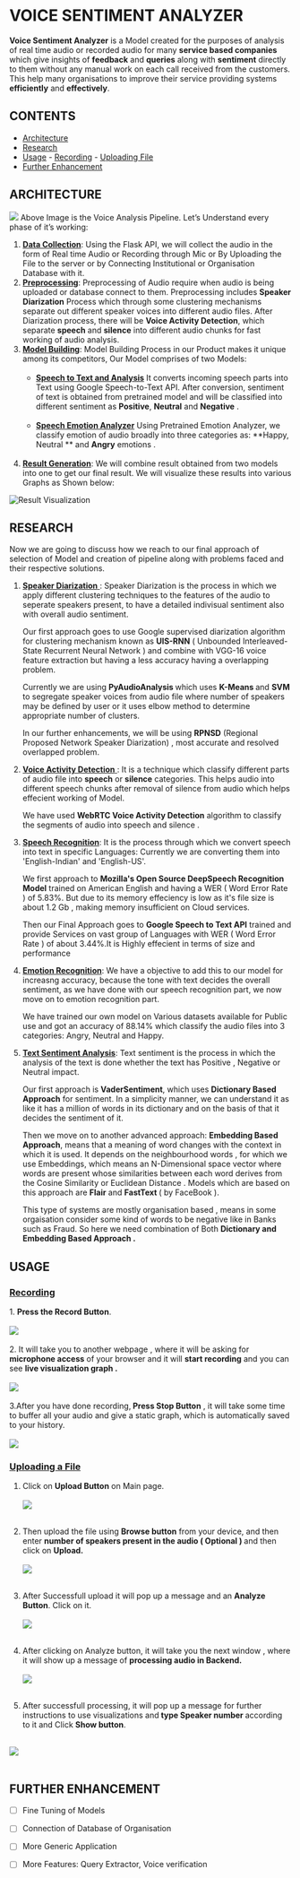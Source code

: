 # VOICE SENTIMENT ANALYZER
**Voice Sentiment Analyzer** is a Model created for the purposes of analysis of real time audio or recorded audio for many **service based companies** which give insights of **feedback** and **queries** along with **sentiment** directly to them without any manual work on each call received from the customers. This help many organisations to improve their service providing systems **efficiently** and **effectively**.
## CONTENTS

- <a href="#architecture">Architecture</a>
 - <a href="#research">Research</a>
 - <a href="#usage">Usage</a>
		 - <a href="#recording">Recording</a>
		  - <a href="#uploading">Uploading File</a>
- <a href="#furtherenhancement">Further Enhancement</a>

 <h2 id="architecture">ARCHITECTURE</h2>
 <img src='https://drive.google.com/uc?export=view&amp;id=1aR7EUXVlIHbIAfd-8C9mBJfS536DrYAs'>
Above Image is the Voice Analysis Pipeline. Let’s Understand every phase of it’s working:

1. <u>**Data Collection**</u>: Using the Flask API, we will collect the audio in the form of Real time Audio or Recording through Mic or By Uploading the File to the server or by Connecting Institutional or Organisation Database with it.<br></li>
2. <u>**Preprocessing**</u>: Preprocessing of Audio require when audio is being uploaded or database connect to them. Preprocessing includes  **Speaker Diarization** Process which through some clustering mechanisms separate out different speaker voices into different audio files. After Diarization process, there will be **Voice Activity Detection**, which separate **speech** and **silence**  into different audio chunks for fast working of audio analysis.<br>
3. <u>**Model Building**</u>: Model Building Process in our Product makes it unique among its competitors, Our Model comprises of two Models:<br><br>
	 - <u>**Speech to Text and Analysis**</u>
 It converts incoming speech parts into Text using Google Speech-to-Text API. After conversion, sentiment of text is obtained from pretrained model and will be classified into different sentiment as **Positive**, **Neutral** and **Negative** .<br><br>
	- <u>**Speech Emotion Analyzer**</u>
Using Pretrained Emotion Analyzer, we classify emotion of audio broadly into three categories as: **Happy, Neutral ** and <strong>Angry</strong> emotions .<br><br>
4. <u>**Result Generation**</u>: We will combine result obtained from two models into one to get our final result. We will visualize these results into various Graphs as Shown below:<br>
<img src="https://drive.google.com/uc?export=view&amp;id=1RJ8DUuE_JDRov05Q37k0HvlgyxoHCo37" alt="Result Visualization">

<h2 id="research">RESEARCH</h2>
Now we are going to discuss how we reach to our final approach of selection of Model and creation of pipeline along with problems faced and their respective solutions.

1. <u> **Speaker Diarization** </u>: Speaker Diarization is the process in which we apply different clustering techniques to the features of the audio to seperate speakers present, to have a detailed indivisual sentiment also with overall audio sentiment.
	<p> Our first approach goes to use Google supervised diarization algorithm for clustering mechanism known as <b>UIS-RNN</b> ( Unbounded Interleaved-State Recurrent Neural Network ) and combine with VGG-16 voice feature extraction but having a less accuracy having a overlapping problem. </p>
	<p> Currently we are using  <b>PyAudioAnalysis </b> which uses <b>K-Means </b> and <b> SVM</b> to segregate speaker voices from audio file where number of  speakers may be defined by user or it uses elbow method to determine appropriate number of clusters.</p>
	<p>In our further enhancements, we  will be using <b>RPNSD</b> (Regional Proposed Network Speaker Diarization) , most accurate and resolved overlapped problem.</p>

2. <u>**Voice Activity Detection** </u>: It is a technique which classify different parts of audio file into **speech** or **silence** categories. This helps audio into different speech chunks after removal of silence from audio which helps effecient working of Model.
		<p> We  have used **WebRTC Voice Activity Detection** algorithm  to classify the segments of audio into speech and silence .</p>

3. <u>**Speech Recognition**</u>: It is the process through which we convert speech into text in specific Languages: Currently we are converting them into 'English-Indian' and 'English-US'.

	<p>We first approach to <b>Mozilla's Open Source DeepSpeech Recognition Model</b> trained on American English and having a WER ( Word Error Rate ) of 5.83%. But due to its memory effeciency is low as it's file size is about 1.2 Gb , making memory insufficient on Cloud services.</p>
	<p> Then our Final Approach goes to <b>Google Speech to Text API</b> trained and provide Services on vast group of Languages with WER ( Word Error Rate ) of about 3.44%.It is Highly effecient in terms of size and performance</p>

4. <u><b>Emotion Recognition</b></u>: We have a objective to add this to our model for increasng accuracy, because the tone with text decides the overall sentiment, as we have done with our speech recognition part, we now move on to emotion recognition part. 

	<p> We have trained our own model on Various datasets available for Public use and got an accuracy of 88.14% which classify the audio files into 3 categories: Angry, Neutral and Happy.

5. <u>**Text Sentiment Analysis**</u>: Text sentiment is the process in which the analysis of the text is done whether the text has Positive , Negative or Neutral impact.

	<p>Our first approach is <b>VaderSentiment</b>, which uses <b>Dictionary Based Approach</b> for sentiment. In a simplicity manner, we can understand it as like it has a million of words in its dictionary and on the basis of that it decides the sentiment of it.</p>

	<p>Then we move on to another advanced approach: <b>Embedding Based Approach</b>,
	means that a meaning of word changes  with the  context in which it is used. It depends on the neighbourhood words , for which we use Embeddings, which means an N-Dimensional space vector where words are present whose similarities between each word derives from the Cosine Similarity or Euclidean Distance . Models which are based on this approach are <b>Flair</b> and <b> FastText </b>( by FaceBook ). </p>

	<p>This type of systems are mostly organisation based , means in some orgaisation consider  some kind of words to be negative like in Banks such as Fraud. So here we need combination of Both <b> Dictionary and Embedding Based Approach .</b></p>


<h2 id='usage'>USAGE</h2>
<u><h3 id='recording'>Recording</h3></u>
	1. <b>Press the Record Button</b>.<br><br>
	<img src='https://drive.google.com/uc?export=view&amp;id=1svFCA0jqA5wT9eN-UOf6pq8cdP-pGaET'><br><br>
	2. It will take you to another webpage , where it will be asking for <b>microphone access</b> of your browser and it will <b>start recording</b> and you can see <b>live visualization graph .</b><br><br>
	<img src='https://drive.google.com/uc?export=view&amp;id=1lz6omVtWbDjNh9Kj0-nM91FlKGf_T5Ic'><br>
	<br>
	3.After you have done recording,<b> Press Stop Button</b> , it will take some time to buffer all your audio and give  a static graph, which is automatically saved to your history.<br><br>
	<img src='https://drive.google.com/uc?export=view&amp;id=1HWEtTvphK46gUFx3Vwi5ysVfEHGspT7v'>

<u><h3 id='uploading'> Uploading a File </h3></u>
1. Click on <b>Upload Button</b> on Main page. <br><br>
<img src='https://drive.google.com/uc?export=view&amp;id=1CBTse__-7w9Dd7XrUbEMqSGU1MqPZXa5'><br><br>

2. Then upload the file using <b>Browse button</b> from your device, and then enter <b>number of speakers present in the audio ( Optional ) </b>and then click on <b>Upload.</b> <br><br>
<img src='https://drive.google.com/uc?export=view&amp;id=1apXYku1jj3_dwBz0wuCkIcZOG7otiDCy'><br><br>

3. After Successfull upload it will pop up a message and an <b>Analyze Button</b>. Click on it.<br><br>
<img src='https://drive.google.com/uc?export=view&amp;id=1oyK-aZTjHPnLG91sn6Oq2_DPtyL-IrGi'><br><br>

4. After clicking on Analyze button, it will take you the next window , where it will show up a message of <b>processing audio in Backend.</b><br><br>
<img src='https://drive.google.com/uc?export=view&amp;id=14M5Hu8sYlnQg521PP48IqSOOs56mRY0z'><br><br>

5. After successfull processing, it will pop up a message for further instructions to use visualizations and<b> type Speaker number </b>according to it and Click <b>Show button</b>.<br><br>

<img src='https://drive.google.com/uc?export=view&amp;id=1tsCXsP95ViHWCmdfdS4i78MAjTyuQrje'><br><br>

<h2 id='furtherenhancement'> FURTHER ENHANCEMENT</h2>

 - [ ] Fine Tuning of Models
 - [ ] Connection of Database of Organisation
 - [ ] More Generic Application
 - [ ] More Features: Query Extractor, Voice verification

